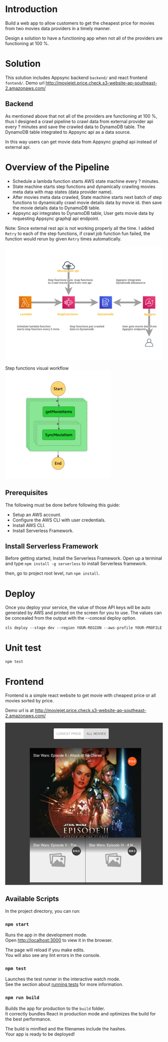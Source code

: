 # Introduction

Build a web app to allow customers to get the cheapest price for movies from two movies data providers in a timely manner.

Design a solution to have a functioning app when not all of the providers are functioning at 100 %.

# Solution

This solution includes Appsync backend `backend/` and react frontend `fontend/`.
Demo url http://moviejet.price.check.s3-website-ap-southeast-2.amazonaws.com/

## Backend

As mentioned above that not all of the providers are functioning at 100 %, thus I designed a crawl pipeline to crawl data from external provider api every ? minutes and save the crawled data to DynamoDB table. The DynamoDB table integrated to Appsync api as a data source.

In this way users can get movie data from Appsync graphql api instead of external api.

# Overview of the Pipeline

- Schedule a lambda function starts AWS state machine every ? minutes.
- State machine starts step functions and dynamically crawling movies meta data with map states (data provider name).
- After movies meta data crawled, State machine starts next batch of step functions to dynamically crawl movie details data by movie id. then save the movie details data to DynamoDB table.
- Appsync api integrates to DynamoDB table, User gets movie data by requesting Appsync graphql api endpoint.

Note: Since external rest api is not working properly all the time. I added `Retry` to each of the step functions, if crawl job function fun failed, the function would rerun by given `Retry` times automatically.

![](diagram.png)

Step functions visual workflow
![](stepfunction.png)

## Prerequisites

The following must be done before following this guide:

- Setup an AWS account.
- Configure the AWS CLI with user credentials.
- Install AWS CLI.
- Install Serverless Framework.

## Install Serverless Framework

Before getting started, Install the Serverless Framework. Open up a terminal and type `npm install -g serverless` to install Serverless framework.

then, go to project root level, run `npm install`.

# Deploy

Once you deploy your service, the value of those API keys will be auto generated by AWS and printed on the screen for you to use. The values can be concealed from the output with the --conceal deploy option.

```
sls deploy --stage dev --region YOUR-REGION --aws-profile YOUR-PROFILE
```

# Unit test

```
npm test
```

# Frontend

Frontend is a simple react website to get movie with cheapest price or all movies sorted by price.

Demo url is at http://moviejet.price.check.s3-website-ap-southeast-2.amazonaws.com/

![](frontend.png)

## Available Scripts

In the project directory, you can run:

### `npm start`

Runs the app in the development mode.<br />
Open [http://localhost:3000](http://localhost:3000) to view it in the browser.

The page will reload if you make edits.<br />
You will also see any lint errors in the console.

### `npm test`

Launches the test runner in the interactive watch mode.<br />
See the section about [running tests](https://facebook.github.io/create-react-app/docs/running-tests) for more information.

### `npm run build`

Builds the app for production to the `build` folder.<br />
It correctly bundles React in production mode and optimizes the build for the best performance.

The build is minified and the filenames include the hashes.<br />
Your app is ready to be deployed!
